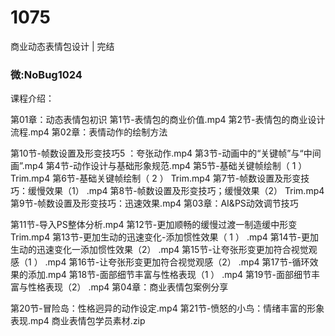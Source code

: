 # 1075
商业动态表情包设计 | 完结
### 微:NoBug1024 


课程介绍：

第01章：动态表情包初识
第1节-表情包的商业价值.mp4
第2节-表情包的商业设计流程.mp4
第02章：表情动作的绘制方法

第10节-帧数设置及形变技巧5 ：夸张动作.mp4
第3节-动画中的“关键帧”与“中间画”.mp4
第4节-动作设计与基础形象规范.mp4
第5节-基础关键帧绘制（ 1 ） Trim.mp4
第6节-基础关键帧绘制（ 2 ） Trim.mp4
第7节-帧数设置及形变技巧：缓慢效果（1） .mp4
第8节-帧数设置及形变技巧；缓慢效果（2） Trim.mp4
第9节-帧数设置及形变技巧：迅速效果.mp4
第03章：AI&PS动效调节技巧

第11节-导入PS整体分析.mp4
第12节-更加顺畅的缓慢过渡一制造缓中形变Trim.mp4
第13节-更加生动的迅速变化-添加惯性效果（ 1 ） .mp4
第14节-更加生动的迅速变化一添加惯性效果（2） .mp4
第15节-让夸张形变更加符合视觉观感（1 ） .mp4
第16节-让夸张形变更加符合视觉观感（2） .mp4
第17节-循环效果的添加.mp4
第18节-面部细节丰富与性格表现（1 ） .mp4
第19节-面部细节丰富与性格表现（2） .mp4
第04章：商业表情包案例分享

第20节-冒险岛：性格迥异的动作设定.mp4
第21节-愤怒的小鸟：情绪丰富的形象表现.mp4
商业表情包学员素材.zip
